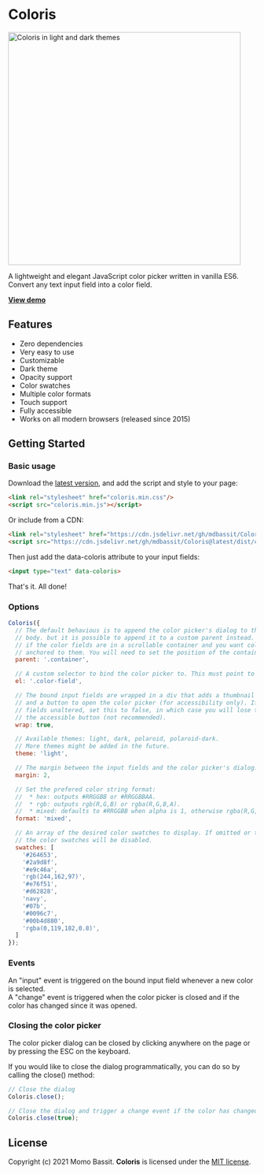 
# Coloris

<img src="https://raw.githubusercontent.com/mdbassit/Coloris/gh-pages/images/coloris-light-dark.png" alt="Coloris in light and dark themes" width="473"/>

A lightweight and elegant JavaScript color picker written in vanilla ES6.  
Convert any text input field into a color field.

[**View demo**](https://coloris.js.org/examples.html)

## Features

* Zero dependencies
* Very easy to use
* Customizable
* Dark theme
* Opacity support
* Color swatches
* Multiple color formats
* Touch support
* Fully accessible
* Works on all modern browsers (released since 2015)

## Getting Started

### Basic usage

Download the [latest version](https://github.com/mdbassit/Coloris/releases/latest), and add the script and style to your page:
```html
<link rel="stylesheet" href="coloris.min.css"/>
<script src="coloris.min.js"></script>
```

Or include from a CDN:
```html
<link rel="stylesheet" href="https://cdn.jsdelivr.net/gh/mdbassit/Coloris@latest/dist/coloris.min.css"/>
<script src="https://cdn.jsdelivr.net/gh/mdbassit/Coloris@latest/dist/coloris.min.js"></script>
```

Then just add the data-coloris attribute to your input fields:
```html
<input type="text" data-coloris>
```

That's it. All done!

### Options

```js
Coloris({
  // The default behavious is to append the color picker's dialog to the end of the document's
  // body. but it is possible to append it to a custom parent instead. This is especially useful
  // if the color fields are in a scrollable container and you want color picker' dialog to stay
  // anchored to them. You will need to set the position of the container to relative or absolute.
  parent: '.container',

  // A custom selector to bind the color picker to. This must point to input fields.
  el: '.color-field',

  // The bound input fields are wrapped in a div that adds a thumbnail showing the current color
  // and a button to open the color picker (for accessibility only). If you wish to keep your 
  // fields unaltered, set this to false, in which case you will lose the color thumbnail and 
  // the accessible button (not recommended).
  wrap: true,

  // Available themes: light, dark, polaroid, polaroid-dark.
  // More themes might be added in the future.
  theme: 'light',

  // The margin between the input fields and the color picker's dialog.
  margin: 2,

  // Set the prefered color string format:
  //  * hex: outputs #RRGGBB or #RRGGBBAA.
  //  * rgb: outputs rgb(R,G,B) or rgba(R,G,B,A).
  //  * mixed: defaults to #RRGGBB when alpha is 1, otherwise rgba(R,G,B,A).
  format: 'mixed',

  // An array of the desired color swatches to display. If omitted or the array is empty,
  // the color swatches will be disabled.
  swatches: [
    '#264653',
    '#2a9d8f',
    '#e9c46a',
    'rgb(244,162,97)',
    '#e76f51',
    '#d62828',
    'navy',
    '#07b',
    '#0096c7',
    '#00b4d880',
    'rgba(0,119,182,0.8)',
  ]
});
```

### Events

An "input" event is triggered on the bound input field whenever a new color is selected.  
A "change" event is triggered when the color picker is closed and if the color has changed since it was opened.

### Closing the color picker

The color picker dialog can be closed by clicking anywhere on the page or by pressing the ESC on the keyboard.

If you would like to close the dialog programmatically, you can do so by calling the close() method:
```js
// Close the dialog
Coloris.close();

// Close the dialog and trigger a change event if the color has changed
Coloris.close(true);
```

## License

Copyright (c) 2021 Momo Bassit.
**Coloris** is licensed under the [MIT license](https://github.com/mdbassit/Coloris/blob/main/LICENSE).
